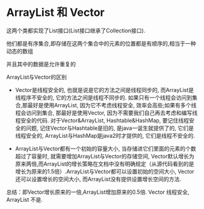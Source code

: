 # ArrayList 和 Vector

这两个类都实现了List接口(List接口继承了Collection接口).

他们都是有序集合,即存储在这两个集合中的元素的位置都是有顺序的,相当于一种动态的数组

并且其中的数据是允许重复的

ArrayList与Vector的区别

* Vector是线程安全的,
也就是说是它的方法之间是线程同步的,
而ArrayList是线程序不安全的,
它的方法之间是线程不同步的.
如果只有一个线程会访问到集合,那最好是使用ArrayList,
因为它不考虑线程安全,
效率会高些;如果有多个线程会访问到集合,
那最好是使用Vector,
因为不需要我们自己再去考虑和编写线程安全的代码.
对于Vector&ArrayList,
Hashtable&HashMap,
要记住线程安全的问题,
记住Vector与Hashtable是旧的,
是java一诞生就提供了的,
它们是线程安全的,
ArrayList与HashMap是java2时才提供的,
它们是线程不安全的.


* ArrayList与Vector都有一个初始的容量大小,
当存储进它们里面的元素的个数超过了容量时,
就需要增加ArrayList与Vector的存储空间,
Vector默认增长为原来两倍,而ArrayList的增长策略在文档中没有明确规定（从源代码看到的是增长为原来的1.5倍）.ArrayList与Vector都可以设置初始的空间大小,
Vector还可以设置增长的空间大小,
而ArrayList没有提供设置增长空间的方法.

总结：即Vector增长原来的一倍,ArrayList增加原来的0.5倍. Vector 线程安全, ArrayList 不是.

